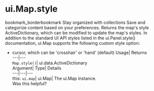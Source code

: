  
#  ui.Map.style
bookmark_borderbookmark Stay organized with collections  Save and categorize content based on your preferences.
Returns the map's style ActiveDictionary, which can be modified to update the map's styles. 
In addition to the standard UI API styles listed in the ui.Panel.style() documentation, ui.Map supports the following custom style option:
- cursor, which can be 'crosshair' or 'hand' (default)
Usage| Returns  
---|---  
`Map.style()`| ui.data.ActiveDictionary  
Argument| Type| Details  
---|---|---  
this: `ui.map`| ui.Map| The ui.Map instance.  
Was this helpful?
